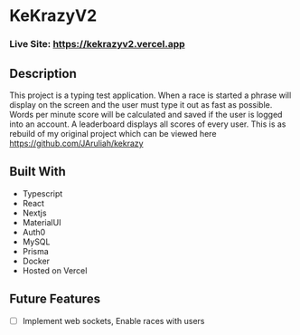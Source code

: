 # KeKrazyV2

### Live Site: https://kekrazyv2.vercel.app

## Description

This project is a typing test application. When a race is started a phrase will display on the screen and the user must type it out as fast as possible. Words per minute score will be calculated and saved if the user is logged into an account. A leaderboard displays all scores of every user. This is as rebuild of my original project which can be viewed here https://github.com/JAruliah/kekrazy

## Built With
- Typescript
- React
- Nextjs
- MaterialUI
- Auth0
- MySQL
- Prisma
- Docker
- Hosted on Vercel

## Future Features
- [ ] Implement web sockets, Enable races with users
